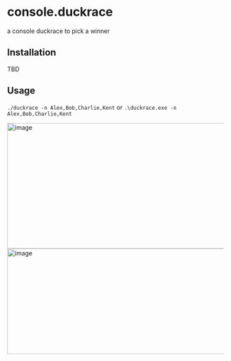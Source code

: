 # console.duckrace
a console duckrace to pick a winner

## Installation
TBD

## Usage
`./duckrace -n Alex,Bob,Charlie,Kent`
or
`.\duckrace.exe -n Alex,Bob,Charlie,Kent`

<img width="847" height="293" alt="image" src="https://github.com/user-attachments/assets/a120abfb-cb48-4eb2-9bca-85787f3b3d76" />

<img width="660" height="246" alt="image" src="https://github.com/user-attachments/assets/154f337a-e6f0-4cfd-88c2-d498e613e990" />
